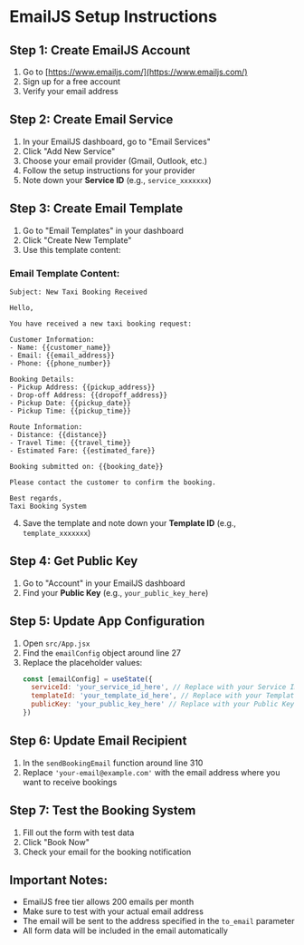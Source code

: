 # EmailJS Setup Instructions

## Step 1: Create EmailJS Account
1. Go to [https://www.emailjs.com/](https://www.emailjs.com/)
2. Sign up for a free account
3. Verify your email address

## Step 2: Create Email Service
1. In your EmailJS dashboard, go to "Email Services"
2. Click "Add New Service"
3. Choose your email provider (Gmail, Outlook, etc.)
4. Follow the setup instructions for your provider
5. Note down your **Service ID** (e.g., `service_xxxxxxx`)

## Step 3: Create Email Template
1. Go to "Email Templates" in your dashboard
2. Click "Create New Template"
3. Use this template content:

### Email Template Content:
```
Subject: New Taxi Booking Received

Hello,

You have received a new taxi booking request:

Customer Information:
- Name: {{customer_name}}
- Email: {{email_address}}
- Phone: {{phone_number}}

Booking Details:
- Pickup Address: {{pickup_address}}
- Drop-off Address: {{dropoff_address}}
- Pickup Date: {{pickup_date}}
- Pickup Time: {{pickup_time}}

Route Information:
- Distance: {{distance}}
- Travel Time: {{travel_time}}
- Estimated Fare: {{estimated_fare}}

Booking submitted on: {{booking_date}}

Please contact the customer to confirm the booking.

Best regards,
Taxi Booking System
```

4. Save the template and note down your **Template ID** (e.g., `template_xxxxxxx`)

## Step 4: Get Public Key
1. Go to "Account" in your EmailJS dashboard
2. Find your **Public Key** (e.g., `your_public_key_here`)

## Step 5: Update App Configuration
1. Open `src/App.jsx`
2. Find the `emailConfig` object around line 27
3. Replace the placeholder values:
   ```javascript
   const [emailConfig] = useState({
     serviceId: 'your_service_id_here', // Replace with your Service ID
     templateId: 'your_template_id_here', // Replace with your Template ID
     publicKey: 'your_public_key_here' // Replace with your Public Key
   })
   ```

## Step 6: Update Email Recipient
1. In the `sendBookingEmail` function around line 310
2. Replace `'your-email@example.com'` with the email address where you want to receive bookings

## Step 7: Test the Booking System
1. Fill out the form with test data
2. Click "Book Now"
3. Check your email for the booking notification

## Important Notes:
- EmailJS free tier allows 200 emails per month
- Make sure to test with your actual email address
- The email will be sent to the address specified in the `to_email` parameter
- All form data will be included in the email automatically
